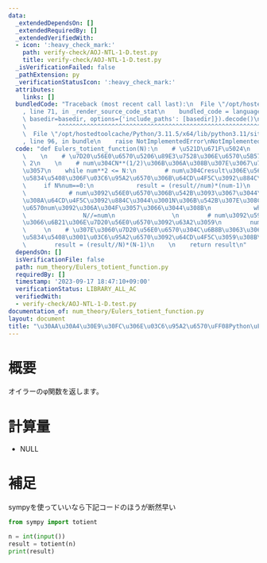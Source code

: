 ```yaml
---
data:
  _extendedDependsOn: []
  _extendedRequiredBy: []
  _extendedVerifiedWith:
  - icon: ':heavy_check_mark:'
    path: verify-check/AOJ-NTL-1-D.test.py
    title: verify-check/AOJ-NTL-1-D.test.py
  _isVerificationFailed: false
  _pathExtension: py
  _verificationStatusIcon: ':heavy_check_mark:'
  attributes:
    links: []
  bundledCode: "Traceback (most recent call last):\n  File \"/opt/hostedtoolcache/Python/3.11.5/x64/lib/python3.11/site-packages/onlinejudge_verify/documentation/build.py\"\
    , line 71, in _render_source_code_stat\n    bundled_code = language.bundle(stat.path,\
    \ basedir=basedir, options={'include_paths': [basedir]}).decode()\n          \
    \         ^^^^^^^^^^^^^^^^^^^^^^^^^^^^^^^^^^^^^^^^^^^^^^^^^^^^^^^^^^^^^^^^^^^^^^^^^^^^^^^^^\n\
    \  File \"/opt/hostedtoolcache/Python/3.11.5/x64/lib/python3.11/site-packages/onlinejudge_verify/languages/python.py\"\
    , line 96, in bundle\n    raise NotImplementedError\nNotImplementedError\n"
  code: "def Eulers_totient_function(N):\n    # \u521D\u671F\u5024\n    result = N\n\
    \    \n    # \u7D20\u56E0\u6570\u5206\u89E3\u7528\u306E\u6570\u5B57\n    num =\
    \ 2\n    \n    # num\u304CN**(1/2)\u306B\u306A\u308B\u307E\u3067\u7E70\u308A\u8FD4\
    \u3057\n    while num**2 <= N:\n        # num\u304Cresult\u306E\u56E0\u6570\u306E\
    \u5834\u5408\u306F\u03C6\u95A2\u6570\u306B\u64CD\u4F5C\u3092\u884C\u3046\n   \
    \     if N%num==0:\n            result = (result//num)*(num-1)\n            \n\
    \            # num\u3092\u56E0\u6570\u306B\u542B\u3093\u3067\u3044\u308B\u9650\
    \u308A\u64CD\u4F5C\u3092\u884C\u3044\u3001N\u306B\u542B\u307E\u308C\u308B\u56E0\
    \u6570num\u3092\u306A\u304F\u3057\u3066\u3044\u308B\n            while N%num==0:\n\
    \                N//=num\n                \n        # num\u3092\u5909\u66F4\u3057\
    \u3066\u6B21\u306E\u7D20\u56E0\u6570\u3092\u63A2\u3059\n        num += 1\n   \
    \     \n    # \u307E\u3060\u7D20\u56E0\u6570\u304C\u6B8B\u3063\u3066\u3044\u308B\
    \u5834\u5408\u3001\u03C6\u95A2\u6570\u3092\u64CD\u4F5C\u3059\u308B\n    if N>1:\n\
    \        result = (result//N)*(N-1)\n    \n    return result\n"
  dependsOn: []
  isVerificationFile: false
  path: num_theory/Eulers_totient_function.py
  requiredBy: []
  timestamp: '2023-09-17 18:47:10+09:00'
  verificationStatus: LIBRARY_ALL_AC
  verifiedWith:
  - verify-check/AOJ-NTL-1-D.test.py
documentation_of: num_theory/Eulers_totient_function.py
layout: document
title: "\u30AA\u30A4\u30E9\u30FC\u306E\u03C6\u95A2\u6570\uFF08Python\uFF09"
---
```


# 概要
オイラーのφ関数を返します。

# 計算量
- NULL

# 補足
sympyを使っていいなら下記コードのほうが断然早い

```Python:totient.py
from sympy import totient

n = int(input())
result = totient(n)
print(result)
```
